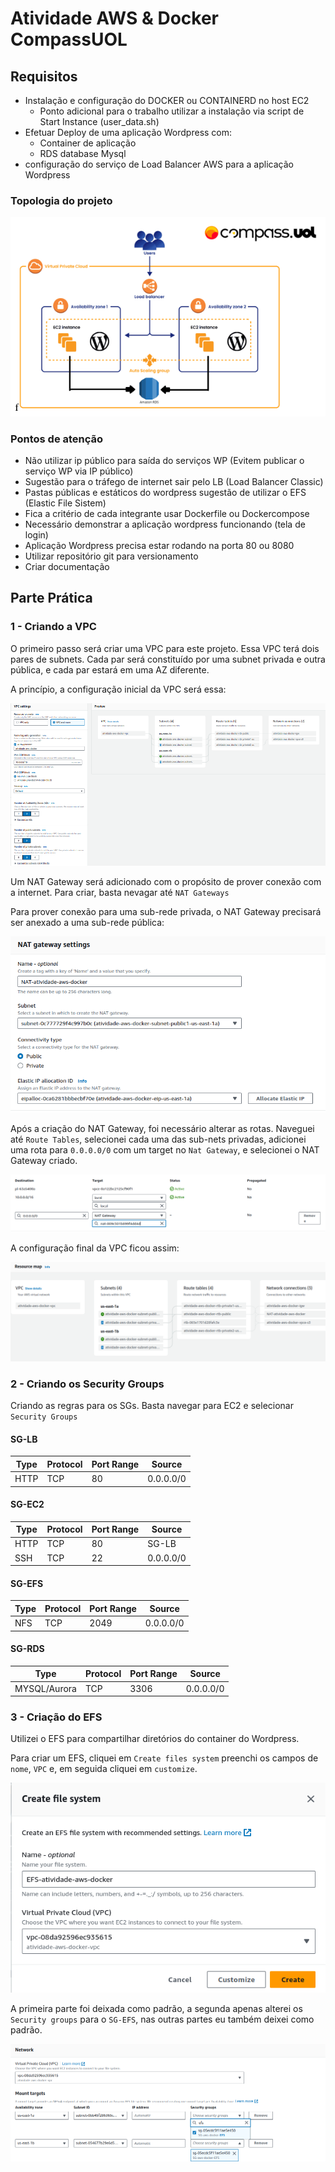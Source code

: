 # Atividade AWS & Docker CompassUOL

## Requisitos

+ Instalação e configuração do DOCKER ou CONTAINERD no host EC2
    + Ponto adicional para o trabalho utilizar a instalação via script de Start Instance (user_data.sh)
+ Efetuar Deploy de uma aplicação Wordpress com:
    + Container de aplicação
    + RDS database Mysql
+ configuração do serviço de Load Balancer AWS para a aplicação Wordpress

### Topologia do projeto
<img src="images/arquitetura-atividade.png">

### Pontos de atenção

+ Não utilizar ip público para saída do serviços WP (Evitem publicar o serviço WP via IP público)
+ Sugestão para o tráfego de internet sair pelo LB (Load Balancer Classic)
+ Pastas públicas e estáticos do wordpress sugestão de utilizar o EFS (Elastic File Sistem)
+ Fica a critério de cada integrante usar Dockerfile ou Dockercompose
+ Necessário demonstrar a aplicação wordpress funcionando (tela de login)
+ Aplicação Wordpress precisa estar rodando na porta 80 ou 8080
+ Utilizar repositório git para versionamento
+ Criar documentação

## Parte Prática

### 1 - Criando a VPC
O primeiro passo será criar uma VPC para este projeto. Essa VPC terá dois pares de subnets. Cada par será constituído por uma subnet privada e outra pública, e cada par estará em uma AZ diferente.

A princípio, a configuração inicial da VPC será essa:

<img src="images/vpc01.png">

Um NAT Gateway será adicionado com o propósito de prover conexão com a internet. Para criar, basta nevagar até `NAT Gateways`

Para prover conexão para uma sub-rede privada, o NAT Gateway precisará ser anexado a uma sub-rede pública:

<img src="images/nat-gateway.png">

Após a criação do NAT Gateway, foi necessário alterar as rotas. Naveguei até `Route Tables`, selecionei cada uma das sub-nets privadas, adicionei uma rota para `0.0.0.0/0` com um target no `Nat Gateway`, e selecionei o NAT Gateway criado.

<img src="images/route-tables.png">


A configuração final da VPC ficou assim:

<img src="images/vpc02.png">

### 2 - Criando os Security Groups
Criando as regras para os SGs. Basta navegar para EC2 e selecionar `Security Groups`

#### SG-LB
|Type |Protocol |Port Range|Source    |
|-----|---------|----------|----------|
|HTTP |TCP      |80        |0.0.0.0/0 |


#### SG-EC2
|Type |Protocol |Port Range|Source    |
|-----|---------|----------|----------|
|HTTP |TCP      |80        |SG-LB     |
|SSH  |TCP      |22        |0.0.0.0/0 |

#### SG-EFS
|Type |Protocol |Port Range|Source    |
|-----|---------|----------|----------|
|NFS  |TCP      |2049      |0.0.0.0/0 |

#### SG-RDS
|Type          |Protocol |Port Range|Source    |
|--------------|---------|----------|----------|
|MYSQL/Aurora  |TCP      |3306      |0.0.0.0/0 |

### 3 - Criação do EFS
Utilizei o EFS para compartilhar diretórios do container do Wordpress.

Para criar um EFS, cliquei em `Create files system` preenchi os campos de `nome`, `VPC` e, em seguida cliquei em `customize`.

<img src="images/efs01.png">

A primeira parte foi deixada como padrão, a segunda apenas alterei os `Security groups` para o `SG-EFS`, nas outras partes eu também deixei como padrão.

<img src="images/efs02.png">